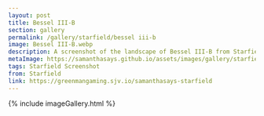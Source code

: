 ```yaml
---
layout: post
title: Bessel III-B
section: gallery
permalink: /gallery/starfield/bessel iii-b
image: Bessel III-B.webp
description: A screenshot of the landscape of Bessel III-B from Starfield, taken by Samantha Says.
metaImage: https://samanthasays.github.io/assets/images/gallery/starfield/Bessel III-B.webp
tags: Starfield Screenshot
from: Starfield
link: https://greenmangaming.sjv.io/samanthasays-starfield
---
```

{% include imageGallery.html %}